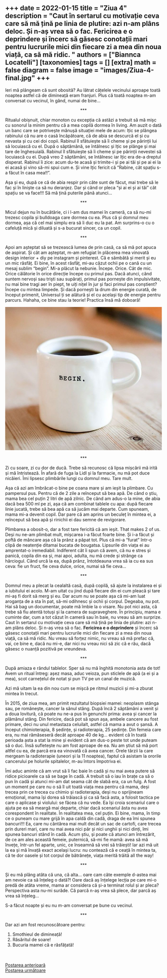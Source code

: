 
+++
    date = 2022-01-15
    title = "Ziua 4"
    description = "Caut în sertarul cu motivație ceva care să mă țină pe linia de plutire: azi n-am plâns deloc. Și n-aș vrea să o fac. Fericirea e o deprindere și încerc să găsesc conotații mari pentru lucrurile mici din fiecare zi a mea din noua viață, ca să mă ridic. "
    authors = ["Biannca Locatelli"]
    [taxonomies]
    tags = []
    [extra]
    math = false
    diagram = false
    image = "images/Ziua-4-final.jpg"
    +++
---

Ieri mă plângeam că sunt obosită? Au lătrat cățelele vecinului aproape toată noaptea astfel că de dimineață eram franjuri. Plus că toată noaptea m-am conversat cu vecinul, în gând, numai de bine...

<p style="text-align: center;">***</p>

Ritualul obișnuit, chiar monoton cu excepția că astăzi a trebuit să mă mișc cu sonorul la minim pentru că a mea copilă dormea în living. Am auzit o dată un banc care se potrivește mănușă situației mele de acum: Ițic se plângea rabinului că nu are o casă încăpătoare, că de abia se descurcă el și cu nevasta și cu cei doi copii. Rabinul îl sfătuiește să îi cheme și pe părinții lui să locuiască cu el. După o săptămână, se întâlnesc și Ițic se plânge și mai tare de înghesuială. Rabinul îl sfătuiește să îi cheme și pe părinții nevestei să locuiască cu ei. După vreo 2 săptămâni, se întâlnesc iar Ițic era de-a dreptul disperat. Rabinul îi zice: acum du-te acasă și trimite-i și pe ai tăi și pe ai ei la ei acasă și vino să-mi spui cum e. Și vine Ițic fericit că “Rabine, cât spațiu s-a făcut în casa mea!!”.

Așa și eu, după ce că de abia respir prin câte sunt de făcut, mai trebe să le fac și în liniște ca să nu deranjez. Dar și când or pleca “și ai ei și ai tăi” cât spațiu se va face!!! Să mă țină puterile până atunci...

<p style="text-align: center;">***</p>

Micul dejun nu în bucătărie, ci i l-am dus mamei în cameră, ca să nu-mi trezesc copila și bulldoaga care dormea cu ea. Plus că și domnul meu dormea, așa că cel mai simplu era să îi duc eu la pat. Am surprins-o cu o cafeluță mică și diluată și s-a bucurat sincer, ca un copil.

<p style="text-align: center;">***</p>

Apoi am așteptat să se trezească lumea de prin casă, ca să mă pot apuca de aspirat. Și cât am așteptat, m-am refugiat în plăcerea mea vinovată design interior + diy pe instagram și pinterest. Că e sâmbătă și merit și eu un mic răsfăț. Ei bine, în acest răsfăț, mi-au căzut ochii pe o cană cu un mesaj sublim “begin”. Mi-a plăcut la nebunie. Începe. Orice. Cât de mic. Orice călătorie în orice direcție începe cu primul pas. Dacă atunci, când suntem nervoși sau triști sau supărați, primul pas pornește din impulsivitate, nu mai bine tragi aer în piept, te uiți nițel în jur și faci primul pas conștient? Începe cu mintea limpede. Și dacă pornești la drum din energie curată, de început primenit, Universul ți se alătură și el cu același tip de energie pentru parcurs. Hahaha, ce bine stau la teorie! Practica însă mă doboară!

<div class="flex justify-center">
  <img src="images/begin-1.jpeg" />
</div>

<p style="text-align: center;">***</p>

Zi cu soare, zi cu dor de ducă. Trebe să recunosc că lipsa mișcării mă irită și mă întristează. În afară de fuga la Lidl și la farmacie, nu mă pot duce nicăieri. Îmi lipsesc plimbările lungi cu domnul meu. Tare mult.

Așa că azi am îmbrăcat-o bine pe coana mare și am ieșit la plimbare. Cu pampersul pus. Pentru că de 2 zile a reînceput să bea apă. De când o știu, mama bea cel puțin 2 litri de apă zilnic. De când am adus-o la mine, de abia dacă bea 500 ml pe zi, așa că am combinat tablele cu apa: după fiecare linie jucată, trebe să bea apă ca să jucăm mai departe. Cum spuneam, mama mi-a devenit copil. Dar pare că am aprins un beculeț în mintea ei, a reînceput să bea apă și rinichii ei dau semne de revigorare.

Plimbarea a obosit-o, dar a fost tare fericită că am ieșit. That makes 2 of us. Deși nu ne-am plimbat mult, mișcarea i-a făcut foarte bine. Și i-a făcut și poftă de mâncare așa că la prânz a păpat tot. Plus că mi-a “furat” într-o clipă de neatenție ditamai bucata de bougatsa. Lipsurile din viața ei au amprentat-o iremediabil. Indiferent cât îi spun că avem, că nu e stres și panică, copila din ea și, mai apoi, adulta, nu mă crede și strânge ca hârciogul. Când urcă la ea, după prânz, întotdeauna vrea să ia cu ea sus ceva: fie un fruct, fie ceva dulce, orice, numai să fie ceva...

<p style="text-align: center;">***</p>

Domnul meu a plecat la cealaltă casă, după copilă, să ajute la instalarea ei și a iubitului ei acolo. M-am uitat cu jind după fiecare din ei cum pleacă și tare mi-aș fi dorit să merg și eu. Dar acum nu se poate așa că mi-am luat aroganța de a sta în pat, să-mi odihnesc și ochii și corpul. Degeaba, nu pot. Hai să bag un documentar, poate mă îmbie la o visare. Nu pot nici asta, că trebe să fiu atentă totuși și la camera de supraveghere. În principiu, mama e cuminte dar, cum a tot căzut în cameră sau în baie, nu vreau să am surprize. Caut în sertarul cu motivație ceva care să mă țină pe linia de plutire: azi n-am plâns deloc. Și n-aș vrea să o fac. **Fericirea e o deprindere** și încerc să găsesc conotații mari pentru lucrurile mici din fiecare zi a mea din noua viață, ca să mă ridic. Nu vreau să forțez nimic, nu vreau să mă prefac că, vai, ce bine e, dacă nu mi-e, dar nici nu vreau nici să zic că e rău, dacă găsesc o nuanță pozitivă pe vreundeva.

<p style="text-align: center;">***</p>

După amiaza e rândul tablelor. Sper să nu mă înghită monotonia asta de tot! Avem un ritual întreg: așez masa, aduc veioza, pun sticlele de apă (a ei și a mea), scot carnețelul de notat și pun TV pe un canal de muzică.

Azi mă uitam la ea din nou cum se mișcă pe ritmul muzicii și mi-a zburat mintea în trecut.

În 2015, de ziua mea, am primit rezultatul biopsiei mamei: neoplasm stânga sau, pe românește, cancer la sânul stâng. După încă 2 săptămâni a venit și a doua lovitură, că poate nu ne-a pus în genunchi prima: avea și cancer la plămânul stâng. Din fericire, dacă pot să spun așa, ambele cancere au fost primare, deci nu unul metastaza celuilalt, astfel că mama a avut o șansă. A început chimioterapia, 8 ședințe, și radioterapia, 25 ședințe. Din femeia care era, nu mai rămăseseră decât aproape 40 de kg… evident că în toată perioada asta a stat la mine și evident că am dus-o peste tot unde puteam să o duc. Însă sufletește nu am fost aproape de ea. Nu am știut să mă port altfel cu ea, de parcă era ea vinovată că avea cancer. Orele târzii la care mergeam la radioterapie (uneori și la 11 noaptea), faptul că asistam la ororile cancerului pe holurile spitalelor, m-au întors împotriva ei.

Îmi aduc aminte că am vrut să îi fac baie în cadă și nu mai avea putere să ridice picioarele ca să se bage în cadă. A trebuit să o iau în brațe ca să o pun în cadă și atunci mi-am dat seama cât de slabă era, ca un fulg. A fost un moment pe care nu o să îl uit toată viața mea pentru că mama, deși trecea prin ce trecea cu chimio și radioterapia, deși nu o sprijineam emoțional, mama își dorea să trăiască și ca să facă asta, a folosit tactica pe care o aplicase și violului: se făcea că nu vede. Ea își croia scenariul care o ajuta pe ea să meargă mai departe, chiar dacă scenariul ăsta nu avea corespondent în realitate. În realitatea mea, cel puțin. Ei bine, mama, în timp ce o puneam cu mare grijă în apa caldă din cadă, draga de ea îmi spunea bancuri!!! Ea, care nu cântărea mai mult decât un sac de cartofi, care trecea prin dureri mari, care nu mai avea nici păr și nici unghii și nici dinți, îmi spunea bancuri stând în cadă. Acum știu, și poate că atunci am întrezărit, de ce am ales această femeie, puternică, să-mi fie mamă: avea să mă învețe, într-un fel aparte, unic, ce înseamnă să vrei să trăiești! Iar azi mă uit la ea și mă învață exact același lucru: nu contează că e ceață în mintea ta, că te dor oasele și tot corpul de bătrânețe, viața merită trăită all the way!

<p style="text-align: center;">***</p>

Și eu mă plâng atâta că una, că alta… oare cam câte exemple d-astea mai am nevoie ca să înțeleg o dată?! Oare dacă aș înțelege lecția pe care mi-o predă de atâta vreme, mama ar considera că și-a terminat rolul și ar pleca? Perspectiva asta nu-mi surâde. Că parcă n-aș vrea să plece, dar parcă aș vrea să înțeleg…

S-a făcut noapte și eu nu m-am conversat pe bune cu vecinul.

<p style="text-align: center;">***</p>

Dar azi am fost recunoscătoare pentru:
1. Smothieul de dimineață!
2. Răsăritul de soare!
3. Bucuria mamei că e răsfățată!

<br/>

<br/>

<div class="flex justify-between">
  <div>
    <a href="/blog/ziua-3/">Postarea anterioară</a>
  </div>
  <div>
    <a href="/blog/ziua-5/">Postarea următoare</a>
  </div>
</div>
